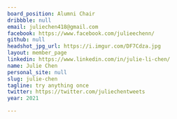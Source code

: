 ```yaml
---
board_position: Alumni Chair
dribbble: null
email: juliechen418@gmail.com
facebook: https://www.facebook.com/julieechenn/
github: null
headshot_jpg_url: https://i.imgur.com/DF7Cdza.jpg
layout: member_page
linkedin: https://www.linkedin.com/in/julie-li-chen/
name: Julie Chen
personal_site: null
slug: julie-chen
tagline: try anything once
twitter: https://twitter.com/juliechentweets
year: 2021

---
```

